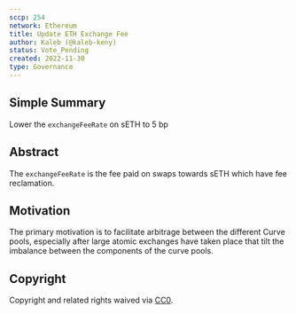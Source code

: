```yaml
---
sccp: 254
network: Ethereum
title: Update ETH Exchange Fee
author: Kaleb (@kaleb-keny)
status: Vote_Pending
created: 2022-11-30
type: Governance
---
```


<!--You can leave these HTML comments in your merged SCCP and delete the visible duplicate text guides, they will not appear and may be helpful to refer to if you edit it again. This is the suggested template for new SCCPs. Note that an SCCP number will be assigned by an editor. When opening a pull request to submit your SCCP, please use an abbreviated title in the filename, `sccp-draft_title_abbrev.md`. The title should be 44 characters or less.-->

## Simple Summary

<!--"If you can't explain it simply, you don't understand it well enough." Provide a simplified and layman-accessible explanation of the SCCP.-->

Lower the `exchangeFeeRate` on sETH to 5 bp

## Abstract

<!--A short (~200 word) description of the variable change proposed.-->

The `exchangeFeeRate` is the fee paid on swaps towards sETH which have fee reclamation.

## Motivation

<!--The motivation is critical for SCCPs that want to update variables within Synthetix. It should clearly explain why the existing variable is not incentive aligned. SCCP submissions without sufficient motivation may be rejected outright.-->

The primary motivation is to facilitate arbitrage between the different Curve pools, especially after large atomic exchanges have taken place that tilt the imbalance between the components of the curve pools.

## Copyright

Copyright and related rights waived via [CC0](https://creativecommons.org/publicdomain/zero/1.0/).